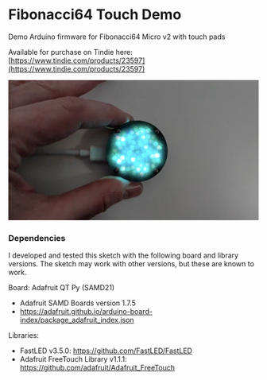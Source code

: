 # Fibonacci64 Touch Demo

Demo Arduino firmware for Fibonacci64 Micro v2 with touch pads

Available for purchase on Tindie here: [https://www.tindie.com/products/23597](https://www.tindie.com/products/23597)

![Fibonacci64 Micro](f64u.png)

### Dependencies

I developed and tested this sketch with the following board and library versions. The sketch may work with other versions, but these are known to work.

Board: Adafruit QT Py (SAMD21) 
* Adafruit SAMD Boards version 1.7.5
* https://adafruit.github.io/arduino-board-index/package_adafruit_index.json

Libraries:
* FastLED v3.5.0: https://github.com/FastLED/FastLED
* Adafruit FreeTouch Library v1.1.1: https://github.com/adafruit/Adafruit_FreeTouch